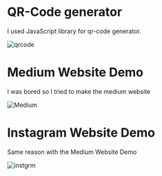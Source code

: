 # QR-Code generator 
I used JavaScript library for qr-code generator.

![qrcode](https://github.com/Mustitrtk/Patika.dev-frontend-101/assets/80280042/4d782089-7753-44a8-b8f9-dc9a26267f96)

# Medium Website Demo
I was bored so I tried to make the medium website

![Medium](https://github.com/Mustitrtk/Patika.dev-frontend-101/assets/80280042/5430e912-8898-4d0e-8b2c-72678d4e65ee)

# Instagram Website Demo
Same reason with the Medium Website Demo

![instgrm](https://github.com/Mustitrtk/Patika.dev-frontend-101/assets/80280042/9b58784c-0e30-4e2b-aa0f-f40560a450fa)

